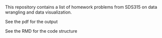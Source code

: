 This repository contains a list of homework problems from SDS315 on data wrangling and data visualization.

See the pdf for the output

See the RMD for the code structure
